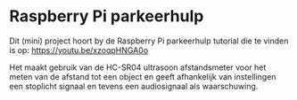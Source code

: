 # Raspberry Pi parkeerhulp

Dit (mini) project hoort by de Raspberry Pi parkeerhulp tutorial die te vinden is op: https://youtu.be/xzoqpHNGA0o

Het maakt gebruik van de HC-SR04 ultrasoon afstandsmeter voor het meten van de afstand tot een object en geeft afhankelijk van instellingen een stoplicht signaal en tevens een audiosignaal als waarschuwing.
